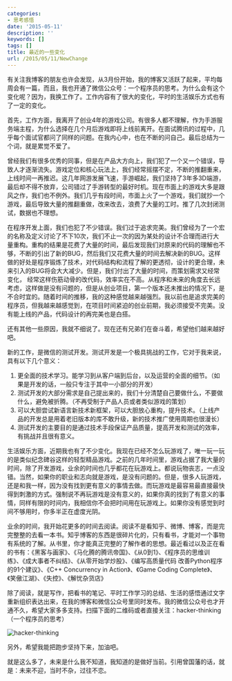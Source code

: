 ```yaml
---
categories:
- 思考感悟
date: '2015-05-11'
description: ''
keywords: []
tags: []
title: 最近的一些变化
url: /2015/05/11/NewChange
---
```



有关注我博客的朋友也许会发现，从3月份开始，我的博客又活跃了起来，平均每周会有一篇，而且，我也开通了微信公众号：一个程序员的思考。为什么会有这个变化呢？因为，我换工作了。工作内容有了很大的变化，平时的生活娱乐方式也有了一定的变化。

<!--more-->

首先，工作方面，我离开了创业4年的游戏公司。有很多人都不理解，作为手游服务端主程，为什么选择在几个月后游戏即将上线前离开。在面试腾讯的过程中，几乎每个面试官都问了同样的问题。在我内心中，也在不断的问自己。最后总结为一个词，就是累觉不爱了。

曾经我们有很多优秀的同事，但是在产品大方向上，我们犯了一个又一个错误，导致人才逐渐流失。游戏定位和核心玩法上，我们经常摇摆不定，不断的推翻重来，上线时间一再推迟。这几年网游发展飞速，手游崛起，我们坚持了3年多3D端游，最后却不得不放弃，公司错过了手游转型的最好时机。现在市面上的游戏大多是跟风之作，我们也不例外。我们几乎有段时间，市面上火了一个游戏，我们就抄一个游戏，最后导致大量的推翻重做，改来改去，浪费了大量的工时。推了几次封闭测试，数据也不理想。

在程序开发上面，我们也犯了不少错误。我们过于追求完美。我们曾经为了一个宏的名称及定义讨论了不下10次，我们不止一次的因为某处的设计不合理而进行大量重构。重构的结果是花费了大量的时间，最后发现我们对原来的代码的理解也不够，不断的引出了新的BUG，然后我们又花费大量的时间去解决新的BUG。这样做的好处是程序锻炼了技术，对代码结构和流程了解的更透彻，设计的更合理，未来引入的BUG将会大大减少。但是，我们付出了大量的时间，而策划需求又经常变化， 经常这样伤筋动骨的改代码，效率实在不高。从程序和未来的角度去长远考虑，这样做是没有问题的，但是从创业项目，第一个版本还未推出的情况下，是不合时宜的。随着时间的推移，我的这种感觉越来越强烈。我以前也是追求完美的程序员，但我越来越感觉到，在项目时间紧迫的创业前期，我必须接受不完美。没有能上线的产品，代码设计的再完美也是白搭。

还有其他一些原因，我就不细说了。现在还有兄弟们在奋斗着，希望他们越来越好吧。

新的工作，是微信的测试开发。测试开发是一个极具挑战的工作，它对于我来说，具有以下几个意义：

1. 更全面的技术学习。能学习到从客户端到后台，以及运营的全面的细节。（如果是开发的话，一般只专注于其中一小部分的开发）
1. 测试开发的大部分需求是自己提出来的，我们十分清楚自己要做什么，不要做什么，避免被折腾。（不再受制于产品人员或者类似游戏的策划）
1. 可以大胆尝试新语言新技术新框架，可以大胆放心重构，提升技术。（上线产品的开发总是用着老旧版本的库不敢升级，新的技术推广使用周期也很漫长）
1. 测试开发的主要目的是通过技术手段保证产品质量，提高开发和测试的效率，有挑战并且很有意义。

生活娱乐方面，近期我也有了不少变化。我现在已经不怎么玩游戏了，唯一玩一玩的是类似纪念碑谷这样的轻型精品游戏。之前的几年时间里，游戏占据了我大量的时间，除了开发游戏，业余的时间也几乎都花在玩游戏上。都说玩物丧志，一点没错。当然，如果你的职业和志向就是游戏，是没有问题的。但是，很多人玩游戏，还是和我一样，因为没有找到更有意义的事情去做。而玩游戏是最容易最直接最快得到刺激的方式。强制说不再玩游戏是没有意义的，如果你真的找到了有意义的事情，同样有限的时间内，我相信你不会把时间用在玩游戏上。如果你没有感觉到时间不够用时，你多半正在虚度光阴。

业余的时间，我开始花更多的时间去阅读。阅读不是看知乎、微博、博客，而是完完整整的去看一本书。知乎博客的东西是很碎片化的，只有看书，才能对一个事物有系统的了解。从书里，你才能真正完整的了解作者的思想。最近看过以及正在看的书有：《黑客与画家》、《马化腾的腾讯帝国》、《从0到1》、《程序员的思维训练》、《成大事者不纠结》、《从零开始学炒股》、《编写高质量代码 改善Python程序的91个建议》、《C++ Concurrency in Action》、《Game Coding Complete》、《笑傲江湖》、《失控》、《解忧杂货店》

除了阅读，就是写作，把看书的笔记、平时工作学习的总结、生活的感悟通过文字重新组织表达出来，在我的博客和微信公众号里同时发布。我的微信公众号也才开通不久，希望大家多多支持。扫描下面的二维码或者直接关注：hacker-thinking （一个程序员的思考）

![hacker-thinking](https://mmbiz.qlogo.cn/mmbiz/otHvoL6neeItlTepjqhK1AVR73sOJicqyq5xAdRWJT3IQnSpVagmm0VvwRsatnGJibrgp35lnLnnufxic0d1XZ9Fg/0)

另外，希望我能把跑步坚持下来，加油吧。

就是这么多了，未来是什么我不知道，我知道的是做好当前。引用曾国藩的话，就是：未来不迎，当时不杂，过往不恋。

